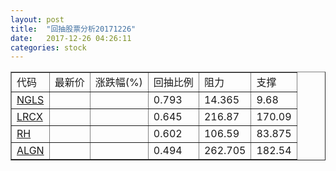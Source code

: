 ```yaml
---
layout: post
title:  "回抽股票分析20171226"
date:   2017-12-26 04:26:11
categories: stock
---
```

<script type="text/javascript">
var stockList = []
stockList.push('gb_ngls');
stockList.push('gb_lrcx');
stockList.push('gb_rh');
stockList.push('gb_algn');
</script>
<table border="1">
 <tr>
 <td>代码</td>
 <td>最新价</td>
 <td>涨跌幅(%)</td>
 <td>回抽比例</td>
 <td>阻力</td>
 <td>支撑</td>
</tr>
  <tr id="ngls">
  <td><a href="http://stock.finance.sina.com.cn/usstock/quotes/NGLS.html" target="_blank">NGLS</a></td><td></td><td></td><td>0.793</td><td>14.365</td><td>9.68</td></tr>
  <tr id="lrcx">
  <td><a href="http://stock.finance.sina.com.cn/usstock/quotes/LRCX.html" target="_blank">LRCX</a></td><td></td><td></td><td>0.645</td><td>216.87</td><td>170.09</td></tr>
  <tr id="rh">
  <td><a href="http://stock.finance.sina.com.cn/usstock/quotes/RH.html" target="_blank">RH</a></td><td></td><td></td><td>0.602</td><td>106.59</td><td>83.875</td></tr>
  <tr id="algn">
  <td><a href="http://stock.finance.sina.com.cn/usstock/quotes/ALGN.html" target="_blank">ALGN</a></td><td></td><td></td><td>0.494</td><td>262.705</td><td>182.54</td></tr>
</table>
